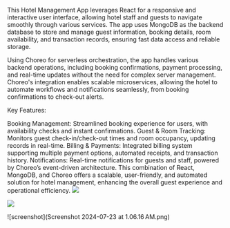 This Hotel Management App leverages React for a responsive and interactive user interface, allowing hotel staff and guests to navigate smoothly through various services. The app uses MongoDB as the backend database to store and manage guest information, booking details, room availability, and transaction records, ensuring fast data access and reliable storage.

Using Choreo for serverless orchestration, the app handles various backend operations, including booking confirmations, payment processing, and real-time updates without the need for complex server management. Choreo's integration enables scalable microservices, allowing the hotel to automate workflows and notifications seamlessly, from booking confirmations to check-out alerts.

Key Features:

Booking Management: Streamlined booking experience for users, with availability checks and instant confirmations.
Guest & Room Tracking: Monitors guest check-in/check-out times and room occupancy, updating records in real-time.
Billing & Payments: Integrated billing system supporting multiple payment options, automated receipts, and transaction history.
Notifications: Real-time notifications for guests and staff, powered by Choreo’s event-driven architecture.
This combination of React, MongoDB, and Choreo offers a scalable, user-friendly, and automated solution for hotel management, enhancing the overall guest experience and operational efficiency.
<img src="/Users/harshita/Documents/GitHub/Hotel-Booking-using-Choreo-react-/Screenshot 2024-07-23 at 1.06.31 AM.png">

<img src="/Users/harshita/Documents/GitHub/Hotel-Booking-using-Choreo-react-/Screenshot 2024-07-23 at 1.06.16 AM.png">

![screenshot](Screenshot 2024-07-23 at 1.06.16 AM.png)

